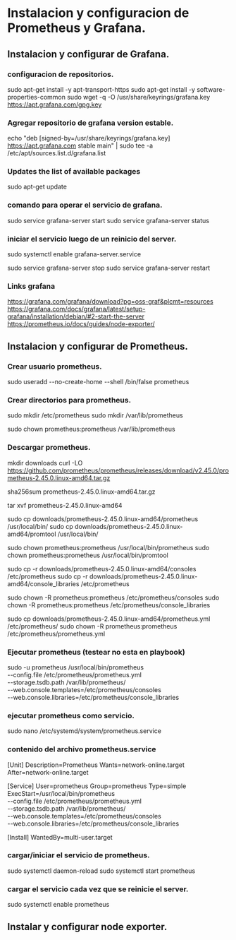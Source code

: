 # Instalacion y configuracion de Prometheus y Grafana.

## Instalacion y configurar de Grafana.

### configuracion de repositorios.

sudo apt-get install -y apt-transport-https
sudo apt-get install -y software-properties-common
sudo wget -q -O /usr/share/keyrings/grafana.key https://apt.grafana.com/gpg.key

### Agregar repositorio de grafana version estable.

echo "deb [signed-by=/usr/share/keyrings/grafana.key] https://apt.grafana.com stable main" | sudo tee -a /etc/apt/sources.list.d/grafana.list

### Updates the list of available packages

sudo apt-get update

### comando para operar el servicio de grafana.

sudo service grafana-server start
sudo service grafana-server status

### iniciar el servicio luego de un reinicio del server.

sudo systemctl enable grafana-server.service

sudo service grafana-server stop
sudo service grafana-server restart

### Links grafana
https://grafana.com/grafana/download?pg=oss-graf&plcmt=resources
https://grafana.com/docs/grafana/latest/setup-grafana/installation/debian/#2-start-the-server
https://prometheus.io/docs/guides/node-exporter/

## Instalacion y configurar de Prometheus.

### Crear usuario prometheus.

sudo useradd --no-create-home --shell /bin/false prometheus

### Crear directorios para prometheus.

sudo mkdir /etc/prometheus
sudo mkdir /var/lib/prometheus

sudo chown prometheus:prometheus /var/lib/prometheus

### Descargar prometheus.

mkdir downloads
curl -LO https://github.com/prometheus/prometheus/releases/download/v2.45.0/prometheus-2.45.0.linux-amd64.tar.gz

sha256sum prometheus-2.45.0.linux-amd64.tar.gz

tar xvf prometheus-2.45.0.linux-amd64

sudo cp downloads/prometheus-2.45.0.linux-amd64/prometheus /usr/local/bin/
sudo cp downloads/prometheus-2.45.0.linux-amd64/promtool /usr/local/bin/

sudo chown prometheus:prometheus /usr/local/bin/prometheus
sudo chown prometheus:prometheus /usr/local/bin/promtool

sudo cp -r downloads/prometheus-2.45.0.linux-amd64/consoles /etc/prometheus
sudo cp -r downloads/prometheus-2.45.0.linux-amd64/console_libraries /etc/prometheus

sudo chown -R prometheus:prometheus /etc/prometheus/consoles
sudo chown -R prometheus:prometheus /etc/prometheus/console_libraries

sudo cp  downloads/prometheus-2.45.0.linux-amd64/prometheus.yml /etc/prometheus/
sudo chown -R prometheus:prometheus /etc/prometheus/prometheus.yml


### Ejecutar prometheus (testear no esta en playbook)

sudo -u prometheus /usr/local/bin/prometheus \
    --config.file /etc/prometheus/prometheus.yml \
    --storage.tsdb.path /var/lib/prometheus/ \
    --web.console.templates=/etc/prometheus/consoles \
    --web.console.libraries=/etc/prometheus/console_libraries

### ejecutar prometheus como servicio.

sudo nano /etc/systemd/system/prometheus.service

### contenido del archivo prometheus.service

[Unit]
Description=Prometheus
Wants=network-online.target
After=network-online.target

[Service]
User=prometheus
Group=prometheus
Type=simple
ExecStart=/usr/local/bin/prometheus \
    --config.file /etc/prometheus/prometheus.yml \
    --storage.tsdb.path /var/lib/prometheus/ \
    --web.console.templates=/etc/prometheus/consoles \
    --web.console.libraries=/etc/prometheus/console_libraries

[Install]
WantedBy=multi-user.target

### cargar/iniciar el servicio de prometheus.

sudo systemctl daemon-reload
sudo systemctl start prometheus

### cargar el servicio cada vez que se reinicie el server.

sudo systemctl enable prometheus

## Instalar y configurar node exporter.